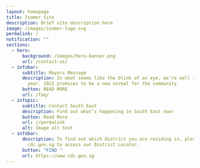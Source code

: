 ```yaml
---
layout: homepage
title: Isomer Site
description: Brief site description here
image: /images/isomer-logo.svg
permalink: /
notification: ""
sections:
  - hero:
      background: /images/hero-banner.png
      url: /contact-us/
  - infobar:
      subtitle: Mayors Message
      description: In what seems like the blink of an eye, we’re well into the new
        year. 2022 promises to be a new normal for the community
      button: READ MORE
      url: /faq/
  - infopic:
      subtitle: Contact South East
      description: Find out what’s happening in South East now!
      button: Read More
      url: //permalink
      alt: Image alt text
  - infobar:
      description: To find out which District you are residing in, please go to
        cdc.gov.sg to access our District Locator.
      button: "FIND "
      url: https://www.cdc.gov.sg
---
```

